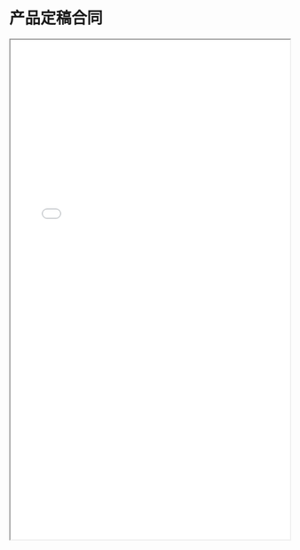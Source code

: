 # 产品定稿合同
<div>
<iframe src="./res/韩国闻庆项目案例/合约/1.2.4.2产品定稿合同.pdf" width="100%" height="900px" >
</iframe>
</div>
